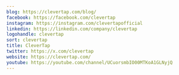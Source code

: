 ```yaml
---
blog: https://clevertap.com/blog/
facebook: https://facebook.com/clevertap
instagram: https://instagram.com/clevertapofficial
linkedin: https://linkedin.com/company/clevertap
logohandle: clevertap
sort: clevertap
title: CleverTap
twitter: https://x.com/clevertap
website: https://clevertap.com/
youtube: https://youtube.com/channel/UCuorsmbIO00MTKoA1GLNyjQ
---
```

